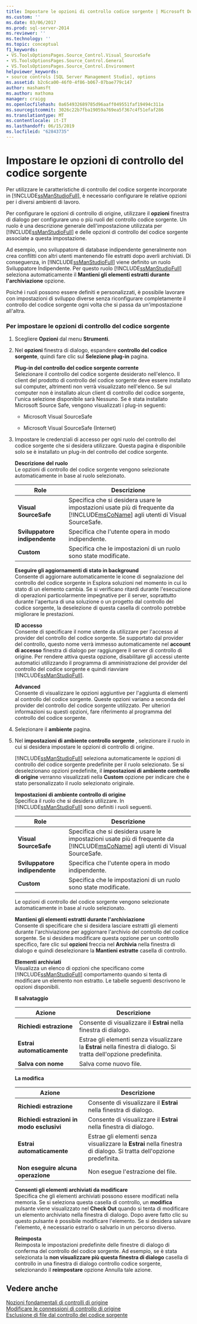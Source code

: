 ```yaml
---
title: Impostare le opzioni di controllo codice sorgente | Microsoft Docs
ms.custom: ''
ms.date: 03/06/2017
ms.prod: sql-server-2014
ms.reviewer: ''
ms.technology: ''
ms.topic: conceptual
f1_keywords:
- VS.ToolsOptionsPages.Source_Control.Visual_SourceSafe
- VS.ToolsOptionsPages.Source_Control.General
- VS.ToolsOptionsPages.Source_Control.Environment
helpviewer_keywords:
- source controls [SQL Server Management Studio], options
ms.assetid: b2c6ca00-46f0-4f86-b067-07bae779c147
author: mashamsft
ms.author: mathoma
manager: craigg
ms.openlocfilehash: 0a654932689785d96aaff049551faf19494c311a
ms.sourcegitcommit: 3026c22b7fba19059a769ea5f367c4f51efaf286
ms.translationtype: MT
ms.contentlocale: it-IT
ms.lasthandoff: 06/15/2019
ms.locfileid: "62843735"
---
```

# <a name="set-source-control-options"></a>Impostare le opzioni di controllo del codice sorgente
  Per utilizzare le caratteristiche di controllo del codice sorgente incorporate in [!INCLUDE[ssManStudioFull](../includes/ssmanstudiofull-md.md)], è necessario configurare le relative opzioni per i diversi ambienti di lavoro.  
  
 Per configurare le opzioni di controllo di origine, utilizzare il **opzioni** finestra di dialogo per configurare uno o più ruoli del controllo codice sorgente. Un ruolo è una descrizione generale dell'impostazione utilizzata per [!INCLUDE[ssManStudioFull](../includes/ssmanstudiofull-md.md)] e delle opzioni di controllo del codice sorgente associate a questa impostazione.  
  
 Ad esempio, uno sviluppatore di database indipendente generalmente non crea conflitti con altri utenti mantenendo file estratti dopo averli archiviati. Di conseguenza, in [!INCLUDE[ssManStudioFull](../includes/ssmanstudiofull-md.md)] viene definito un ruolo Sviluppatore Indipendente. Per questo ruolo [!INCLUDE[ssManStudioFull](../includes/ssmanstudiofull-md.md)] seleziona automaticamente il **Mantieni gli elementi estratti durante l'archiviazione** opzione.  
  
 Poiché i ruoli possono essere definiti e personalizzati, è possibile lavorare con impostazioni di sviluppo diverse senza riconfigurare completamente il controllo del codice sorgente ogni volta che si passa da un'impostazione all'altra.  
  
### <a name="to-set-source-control-options"></a>Per impostare le opzioni di controllo del codice sorgente  
  
1.  Scegliere **Opzioni** dal menu **Strumenti**.  
  
2.  Nel **opzioni** finestra di dialogo, espandere **controllo del codice sorgente**, quindi fare clic sul **Selezione plug-in** pagina.  
  
     **Plug-in del controllo del codice sorgente corrente**  
     Selezionare il controllo del codice sorgente desiderato nell'elenco. Il client del prodotto di controllo del codice sorgente deve essere installato sul computer, altrimenti non verrà visualizzato nell'elenco. Se sul computer non è installato alcun client di controllo del codice sorgente, l'unica selezione disponibile sarà Nessuno. Se è stata installato Microsoft Source Safe, vengono visualizzati i plug-in seguenti:  
  
    -   Microsoft Visual SourceSafe  
  
    -   Microsoft Visual SourceSafe (Internet)  
  
3.  Impostare le credenziali di accesso per ogni ruolo del controllo del codice sorgente che si desidera utilizzare. Questa pagina è disponibile solo se è installato un plug-in del controllo del codice sorgente.  
  
     **Descrizione del ruolo**  
     Le opzioni di controllo del codice sorgente vengono selezionate automaticamente in base al ruolo selezionato.  
  
    |Role|Descrizione|  
    |----------|-----------------|  
    |**Visual SourceSafe**|Specifica che si desidera usare le impostazioni usate più di frequente da [!INCLUDE[msCoName](../includes/msconame-md.md)] agli utenti di Visual SourceSafe.|  
    |**Sviluppatore indipendente**|Specifica che l'utente opera in modo indipendente.|  
    |**Custom**|Specifica che le impostazioni di un ruolo sono state modificate.|  
  
     **Eseguire gli aggiornamenti di stato in background**  
     Consente di aggiornare automaticamente le icone di segnalazione del controllo del codice sorgente in Esplora soluzioni nel momento in cui lo stato di un elemento cambia. Se si verificano ritardi durante l'esecuzione di operazioni particolarmente impegnative per il server, soprattutto durante l'apertura di una soluzione o un progetto dal controllo del codice sorgente, la deselezione di questa casella di controllo potrebbe migliorare le prestazioni.  
  
     **ID accesso**  
     Consente di specificare il nome utente da utilizzare per l'accesso al provider del controllo del codice sorgente. Se supportato dal provider del controllo, questo nome verrà immesso automaticamente nel **account di accesso** finestra di dialogo per raggiungere il server di controllo di origine. Per rendere attiva questa opzione, disabilitare gli accessi utente automatici utilizzando il programma di amministrazione del provider del controllo del codice sorgente e quindi riavviare [!INCLUDE[ssManStudioFull](../includes/ssmanstudiofull-md.md)].  
  
     **Advanced**  
     Consente di visualizzare le opzioni aggiuntive per l'aggiunta di elementi al controllo del codice sorgente. Queste opzioni variano a seconda del provider del controllo del codice sorgente utilizzato. Per ulteriori informazioni su questi opzioni, fare riferimento al programma del controllo del codice sorgente.  
  
4.  Selezionare il **ambiente** pagina.  
  
5.  Nel **impostazioni di ambiente controllo sorgente** , selezionare il ruolo in cui si desidera impostare le opzioni di controllo di origine.  
  
     [!INCLUDE[ssManStudioFull](../includes/ssmanstudiofull-md.md)] seleziona automaticamente le opzioni di controllo del codice sorgente predefinite per il ruolo selezionato. Se si deselezionano opzioni predefinite, il **impostazioni di ambiente controllo di origine** verranno visualizzati nella **Custom** opzione per indicare che è stato personalizzato il ruolo selezionato originale.  
  
     **Impostazioni di ambiente controllo di origine**  
     Specifica il ruolo che si desidera utilizzare. In [!INCLUDE[ssManStudioFull](../includes/ssmanstudiofull-md.md)] sono definiti i ruoli seguenti.  
  
    |Role|Descrizione|  
    |----------|-----------------|  
    |**Visual SourceSafe**|Specifica che si desidera usare le impostazioni usate più di frequente da [!INCLUDE[msCoName](../includes/msconame-md.md)] agli utenti di Visual SourceSafe.|  
    |**Sviluppatore indipendente**|Specifica che l'utente opera in modo indipendente.|  
    |**Custom**|Specifica che le impostazioni di un ruolo sono state modificate.|  
  
     Le opzioni di controllo del codice sorgente vengono selezionate automaticamente in base al ruolo selezionato.  
  
     **Mantieni gli elementi estratti durante l'archiviazione**  
     Consente di specificare che si desidera lasciare estratti gli elementi durante l'archiviazione per aggiornare l'archivio del controllo del codice sorgente. Se si desidera modificare questa opzione per un controllo specifico, fare clic sul **opzioni** freccia nel **Archivia** nella finestra di dialogo e quindi deselezionare la **Mantieni estratte** casella di controllo.  
  
     **Elementi archiviati**  
     Visualizza un elenco di opzioni che specificano come [!INCLUDE[ssManStudioFull](../includes/ssmanstudiofull-md.md)] comportamento quando si tenta di modificare un elemento non estratto. Le tabelle seguenti descrivono le opzioni disponibili.  
  
     **Il salvataggio**  
  
    |Azione|Descrizione|  
    |------------|-----------------|  
    |**Richiedi estrazione**|Consente di visualizzare il **Estrai** nella finestra di dialogo.|  
    |**Estrai automaticamente**|Estrae gli elementi senza visualizzare la **Estrai** nella finestra di dialogo. Si tratta dell'opzione predefinita.|  
    |**Salva con nome**|Salva come nuovo file.|  
  
     **La modifica**  
  
    |Azione|Descrizione|  
    |------------|-----------------|  
    |**Richiedi estrazione**|Consente di visualizzare il **Estrai** nella finestra di dialogo.|  
    |**Richiedi estrazioni in modo esclusivi**|Consente di visualizzare il **Estrai** nella finestra di dialogo.|  
    |**Estrai automaticamente**|Estrae gli elementi senza visualizzare la **Estrai** nella finestra di dialogo. Si tratta dell'opzione predefinita.|  
    |**Non eseguire alcuna operazione**|Non esegue l'estrazione del file.|  
  
     **Consenti gli elementi archiviati da modificare**  
     Specifica che gli elementi archiviati possono essere modificati nella memoria. Se si seleziona questa casella di controllo, un **modifica** pulsante viene visualizzato nel **Check Out** quando si tenta di modificare un elemento archiviato nella finestra di dialogo. Dopo avere fatto clic su questo pulsante è possibile modificare l'elemento. Se si desidera salvare l'elemento, è necessario estrarlo o salvarlo in un percorso diverso.  
  
     **Reimposta**  
     Reimposta le impostazioni predefinite delle finestre di dialogo di conferma del controllo del codice sorgente. Ad esempio, se è stata selezionata la **non visualizzare più questa finestra di dialogo** casella di controllo in una finestra di dialogo controllo codice sorgente, selezionando il **reimpostare** opzione Annulla tale azione.  
  
## <a name="see-also"></a>Vedere anche  
 [Nozioni fondamentali di controlli di origine](../../2014/database-engine/source-control-basics.md)   
 [Modificare le connessioni di controllo di origine](../../2014/database-engine/change-source-control-connections.md)   
 [Esclusione di file dal controllo del codice sorgente](../../2014/database-engine/exclude-files-from-source-control.md)  
  
  
